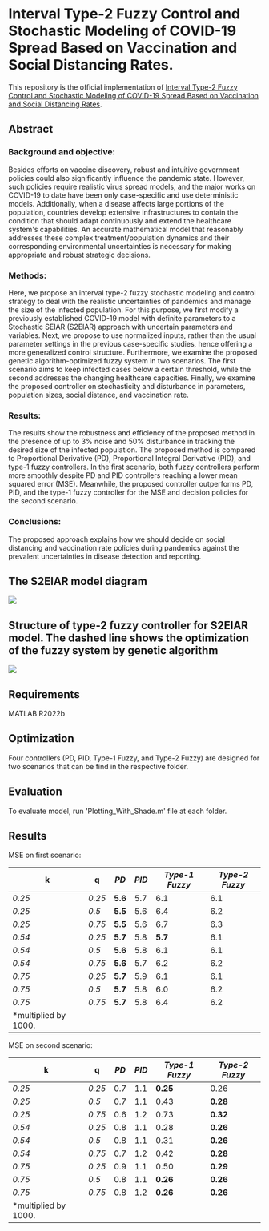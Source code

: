 # Interval Type-2 Fuzzy Control and Stochastic Modeling of COVID-19 Spread Based on Vaccination and Social Distancing Rates.

This repository is the official implementation of [Interval Type-2 Fuzzy Control and Stochastic Modeling of COVID-19 Spread Based on Vaccination and Social Distancing Rates](https://www.sciencedirect.com/science/article/pii/S0169260723001098).

## Abstract

### Background and objective: 
Besides efforts on vaccine discovery, robust and intuitive government policies could also significantly influence the pandemic state. However, such policies require realistic virus spread models, and the major works on COVID-19 to date have been only case-specific and use deterministic models. Additionally, when a disease affects large portions of the population, countries develop extensive infrastructures to contain the condition that should adapt continuously and extend the healthcare system's capabilities. An accurate mathematical model that reasonably addresses these complex treatment/population dynamics and their corresponding environmental uncertainties is necessary for making appropriate and robust strategic decisions.

### Methods: 
Here, we propose an interval type-2 fuzzy stochastic modeling and control strategy to deal with the realistic uncertainties of pandemics and manage the size of the infected population. For this purpose, we first modify a previously established COVID-19 model with definite parameters to a Stochastic SEIAR (S2EIAR) approach with uncertain parameters and variables. Next, we propose to use normalized inputs, rather than the usual parameter settings in the previous case-specific studies, hence offering a more generalized control structure. Furthermore, we examine the proposed genetic algorithm-optimized fuzzy system in two scenarios. The first scenario aims to keep infected cases below a certain threshold, while the second addresses the changing healthcare capacities. Finally, we examine the proposed controller on stochasticity and disturbance in parameters, population sizes, social distance, and vaccination rate. 

### Results: 
The results show the robustness and efficiency of the proposed method in the presence of up to 3% noise and 50% disturbance in tracking the desired size of the infected population. The proposed method is compared to Proportional Derivative (PD), Proportional Integral Derivative (PID), and type-1 fuzzy controllers. In the first scenario, both fuzzy controllers perform more smoothly despite PD and PID controllers reaching a lower mean squared error (MSE). Meanwhile, the proposed controller outperforms PD, PID, and the type-1 fuzzy controller for the MSE and decision policies for the second scenario.

### Conclusions: 
The proposed approach explains how we should decide on social distancing and vaccination rate policies during pandemics against the prevalent uncertainties in disease detection and reporting.

## The S2EIAR model diagram
![](https://salehiali.ir/wp-content/uploads/2023/02/SEIAR-model-V4-Jan-23-2022-scaled.jpg)
## Structure of type-2 fuzzy controller for S2EIAR model. The dashed line shows the optimization of the fuzzy system by genetic algorithm
![](https://salehiali.ir/wp-content/uploads/2023/02/control-block-7.jpg)

## Requirements

MATLAB R2022b

## Optimization

Four controllers (PD, PID, Type-1 Fuzzy, and Type-2 Fuzzy) are designed for two scenarios that can be find in the respective folder.

## Evaluation

To evaluate model, run 'Plotting_With_Shade.m' file at each folder.

## Results

MSE on first scenario:

|  k                    | q      | _PD_    | _PID_ | _Type-1 Fuzzy_ | _Type-2 Fuzzy_ |
| --------------------- | ------ | ------- | ----- | -------------- | -------------- |
| _0.25_                | _0.25_ | **5.6** | 5.7   | 6.1            | 6.1            |
| _0.25_                | _0.5_  | **5.5** | 5.6   | 6.4            | 6.2            |
| _0.25_                | _0.75_ | **5.5** | 5.6   | 6.7            | 6.3            |
| _0.54_                | _0.25_ | **5.7** | 5.8   | **5.7**        | 6.1            |
| _0.54_                | _0.5_  | **5.6** | 5.8   | 6.1            | 6.1            |
| _0.54_                | _0.75_ | **5.6** | 5.7   | 6.2            | 6.2            |
| _0.75_                | _0.25_ | **5.7** | 5.9   | 6.1            | 6.1            |
| _0.75_                | _0.5_  | **5.7** | 5.8   | 6.0            | 6.2            |
| _0.75_                | _0.75_ | **5.7** | 5.8   | 6.4            | 6.2            |
| \*multiplied by 1000. |

MSE on second scenario:

|  k                    |  q     | _PD_ | _PID_ | _Type-1 Fuzzy_ | _Type-2 Fuzzy_ |
| --------------------- | ------ | ---- | ----- | -------------- | -------------- |
| _0.25_                | _0.25_ | 0.7  | 1.1   | **0.25**       | 0.26           |
| _0.25_                | _0.5_  | 0.7  | 1.1   | 0.43           | **0.28**       |
| _0.25_                | _0.75_ | 0.6  | 1.2   | 0.73           | **0.32**       |
| _0.54_                | _0.25_ | 0.8  | 1.1   | 0.28           | **0.26**       |
| _0.54_                | _0.5_  | 0.8  | 1.1   | 0.31           | **0.26**       |
| _0.54_                | _0.75_ | 0.7  | 1.2   | 0.42           | **0.28**       |
| _0.75_                | _0.25_ | 0.9  | 1.1   | 0.50           | **0.29**       |
| _0.75_                | _0.5_  | 0.8  | 1.1   | **0.26**       | **0.26**       |
| _0.75_                | _0.75_ | 0.8  | 1.2   | **0.26**       | **0.26**       |
| \*multiplied by 1000. |
